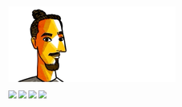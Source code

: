 ![](https://raw.githubusercontent.com/moul/moul/master/contribute.gif)

![](https://img.shields.io/badge/📦%20%20release-experimental-blue)
![](https://img.shields.io/badge/coverage-@moul%20is%20unstable-red?logo=codecov)
![](https://img.shields.io/badge/👤%20%20mood-👍%20👍%20👍-black)
![](https://img.shields.io/badge/🌐%20%20country-France%20🇫🇷-pink)

<!-- ![](https://img.shields.io/badge/cool-yep-magenta) -->
